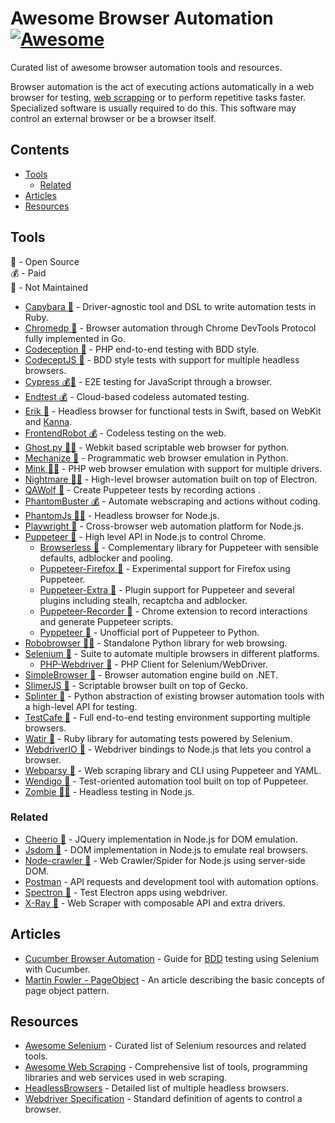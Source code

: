 # Awesome Browser Automation [![Awesome](https://awesome.re/badge.svg)](https://awesome.re)

Curated list of awesome browser automation tools and resources.

Browser automation is the act of executing actions automatically in a web browser for testing, [web scrapping](https://en.wikipedia.org/wiki/Web_scraping) or to perform repetitive tasks faster. Specialized software is usually required to do this. This software may control an external browser or be a browser itself.

## Contents

* [Tools](#tools)
  * [Related](#related)
* [Articles](#articles)
* [Resources](#resources)


## Tools

:tada: - Open Source  
:moneybag: - Paid  
:no_entry_sign: - Not Maintained

* [Capybara :tada:](https://github.com/teamcapybara/capybara) - Driver-agnostic tool and DSL to write automation tests in Ruby.
* [Chromedp :tada:](https://github.com/chromedp/chromedp) - Browser automation through Chrome DevTools Protocol fully implemented in Go.
* [Codeception :tada:](https://github.com/codeception/codeception) - PHP end-to-end testing with BDD style.
* [CodeceptJS :tada:](https://github.com/Codeception/CodeceptJS) - BDD style tests with support for multiple headless browsers.
* [Cypress :moneybag::tada:](https://www.cypress.io) - E2E testing for JavaScript through a browser.
* [Endtest :moneybag:](https://endtest.io) - Cloud-based codeless automated testing.
* [Erik :tada:](https://github.com/phimage/Erik) - Headless browser for functional tests in Swift, based on WebKit and [Kanna](https://github.com/tid-kijyun/Kanna).
* [FrontendRobot :moneybag:](https://frontendrobot.com) - Codeless testing on the web.
* [Ghost.py :tada::no_entry_sign:](https://github.com/jeanphix/Ghost.py) - Webkit based scriptable web browser for python.
* [Mechanize :tada:](https://mechanize.readthedocs.io/en/latest) - Programmatic web browser emulation in Python.
* [Mink :tada::no_entry_sign:](http://mink.behat.org/en/latest) - PHP web browser emulation with support for multiple drivers.
* [Nightmare :tada::no_entry_sign:](https://github.com/segmentio/nightmare) - High-level browser automation built on top of Electron.
* [QAWolf :tada:](https://docs.qawolf.com) - Create Puppeteer tests by recording actions .
* [PhantomBuster :moneybag:](https://phantombuster.com) - Automate webscraping and actions without coding.
* [PhantomJs :tada::no_entry_sign:](https://github.com/ariya/phantomjs) - Headless browser for Node.js.
* [Playwright :tada:](https://github.com/microsoft/playwright) - Cross-browser web automation platform for Node.js.
* [Puppeteer :tada:](https://github.com/GoogleChrome/puppeteer) - High level API in Node.js to control Chrome.
  * [Browserless :tada:](https://browserless.js.org) - Complementary library for Puppeteer with sensible defaults, adblocker and pooling.
  * [Puppeteer-Firefox :tada:](https://github.com/puppeteer/puppeteer/tree/master/experimental/puppeteer-firefox) - Experimental support for Firefox using Puppeteer.
  * [Puppeteer-Extra :tada:](https://github.com/berstend/puppeteer-extra/tree/master/packages/puppeteer-extra) - Plugin support for Puppeteer and several plugins including stealh, recaptcha and adblocker.
  * [Puppeteer-Recorder :tada:](https://checklyhq.com/docs/puppeteer-recorder) - Chrome extension to record interactions and generate Puppeteer scripts.
  * [Pyppeteer :tada:](https://github.com/miyakogi/pyppeteer) - Unofficial port of Puppeteer to Python.
* [Robobrowser :tada::no_entry_sign:](https://robobrowser.readthedocs.io/en/latest) - Standalone Python library for web browsing.
* [Selenium :tada:](https://www.seleniumhq.org) - Suite to automate multiple browsers in different platforms.
  * [PHP-Webdriver :tada:](https://github.com/php-webdriver/php-webdriver) - PHP Client for Selenium/WebDriver.
* [SimpleBrowser :tada:](https://github.com/SimpleBrowserDotNet/SimpleBrowser) - Browser automation engine build on .NET.
* [SlimerJS :tada:](https://slimerjs.org) - Scriptable browser built on top of Gecko.
* [Splinter :tada:](https://splinter.readthedocs.io/en/latest/index.html) - Python abstraction of existing browser automation tools with a high-level API for testing.
* [TestCafe :tada:](https://devexpress.github.io/testcafe) - Full end-to-end testing environment supporting multiple browsers.
* [Watir :tada:](http://watir.com) - Ruby library for automating tests powered by Selenium.
* [WebdriverIO :tada:](http://webdriver.io) - Webdriver bindings to Node.js that lets you control a browser.
* [Webparsy :tada:](https://github.com/joseconstela/webparsy) - Web scraping library and CLI using Puppeteer and YAML.
* [Wendigo :tada:](https://github.com/angrykoala/wendigo) - Test-oriented automation tool built on top of Puppeteer.
* [Zombie :tada::no_entry_sign:](http://zombie.js.org) - Headless testing in Node.js.

### Related

* [Cheerio :tada:](https://github.com/cheeriojs/cheerio) - JQuery implementation in Node.js for DOM emulation.
* [Jsdom :tada:](https://github.com/jsdom/jsdom) - DOM implementation in Node.js to emulate real browsers.
* [Node-crawler :tada:](http://nodecrawler.org) - Web Crawler/Spider for Node.js using server-side DOM.
* [Postman](https://www.getpostman.com) - API requests and development tool with automation options.
* [Spectron :tada:](https://electronjs.org/spectron) - Test Electron apps using webdriver.
* [X-Ray :tada:](https://github.com/matthewmueller/x-ray) - Web Scraper with composable API and extra drivers.

## Articles

* [Cucumber Browser Automation](https://cucumber.io/docs/guides/browser-automation) - Guide for [BDD](https://en.wikipedia.org/wiki/Behavior-driven_development) testing using Selenium with Cucumber.
* [Martin Fowler - PageObject](https://martinfowler.com/bliki/PageObject.html) - An article describing the basic concepts of page object pattern.

## Resources

* [Awesome Selenium](https://github.com/christian-bromann/awesome-selenium#readme) - Curated list of Selenium resources and related tools.
* [Awesome Web Scraping](https://github.com/lorien/awesome-web-scraping) - Comprehensive list of tools, programming libraries and web services used in web scraping.
* [HeadlessBrowsers](https://github.com/dhamaniasad/HeadlessBrowsers) - Detailed list of multiple headless browsers.
* [Webdriver Specification](https://www.w3.org/TR/webdriver1) - Standard definition of agents to control a browser.

